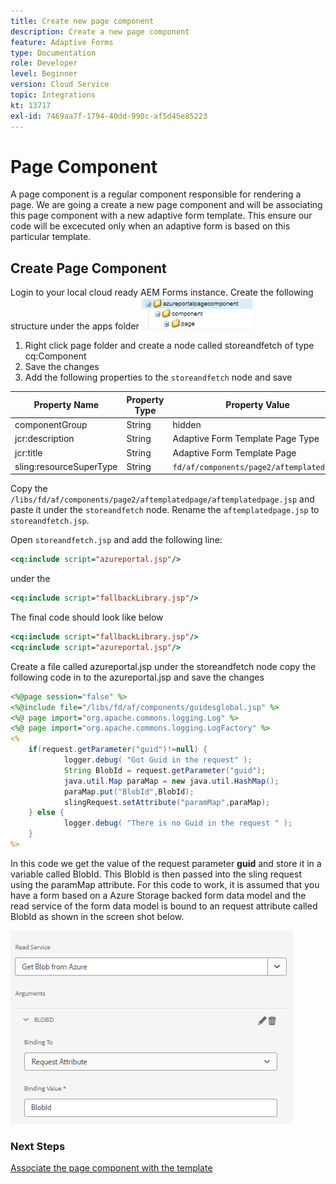 ```yaml
---
title: Create new page component
description: Create a new page component
feature: Adaptive Forms
type: Documentation
role: Developer
level: Beginner
version: Cloud Service
topic: Integrations
kt: 13717
exl-id: 7469aa7f-1794-40dd-990c-af5d45e85223
---
```

# Page Component

A page component is a regular component responsible for rendering a page. We are going a create a new page component and will be associating this page component with a new adaptive form template. This ensure our code will be excecuted only when an adaptive form is based on this particular template.

## Create Page Component

Login to your local cloud ready AEM Forms instance. Create the following structure under the apps folder
![page-component](./assets/page-component1.png)

1. Right click page folder and create a node called storeandfetch of type cq:Component
1. Save the changes
1. Add the following properties to the `storeandfetch` node and save

| **Property Name**       | **Property Type** | **Property Value**                     |
|-------------------------|-------------------|----------------------------------------|
| componentGroup          | String            | hidden                                 |
| jcr:description         | String            | Adaptive Form Template Page Type       |
| jcr:title               | String            | Adaptive Form Template Page            |
| sling:resourceSuperType | String            | `fd/af/components/page2/aftemplatedpage` |

Copy the `/libs/fd/af/components/page2/aftemplatedpage/aftemplatedpage.jsp` and paste it under the `storeandfetch` node. Rename the `aftemplatedpage.jsp` to `storeandfetch.jsp`.

Open `storeandfetch.jsp` and add the following line:

``` jsp
<cq:include script="azureportal.jsp"/>
``` 

under the 

``` jsp
<cq:include script="fallbackLibrary.jsp"/>
```

The final code should look like below

``` jsp
<cq:include script="fallbackLibrary.jsp"/>
<cq:include script="azureportal.jsp"/>
```
 
Create a file called azureportal.jsp under the storeandfetch node
copy the following code in to the azureportal.jsp and save the changes

```jsp
<%@page session="false" %>
<%@include file="/libs/fd/af/components/guidesglobal.jsp" %>
<%@ page import="org.apache.commons.logging.Log" %>
<%@ page import="org.apache.commons.logging.LogFactory" %>
<%
    if(request.getParameter("guid")!=null) {
            logger.debug( "Got Guid in the request" );
            String BlobId = request.getParameter("guid");
            java.util.Map paraMap = new java.util.HashMap();
            paraMap.put("BlobId",BlobId);
            slingRequest.setAttribute("paramMap",paraMap);
    } else {
            logger.debug( "There is no Guid in the request " );
    }            
%>
```

In this code we get the value of the request parameter **guid** and store it in a variable called BlobId. This BlobId is then passed into the sling request using the paramMap attribute. For this code to work, it is assumed that you have a form based on a Azure Storage backed form data model and the read service of the form data model is bound to an request attribute called BlobId as shown in the screen shot below.

![fdm-request-attribute](./assets/fdm-request-attribute.png)

### Next Steps

[Associate the page component with the template](./associate-page-component.md)
